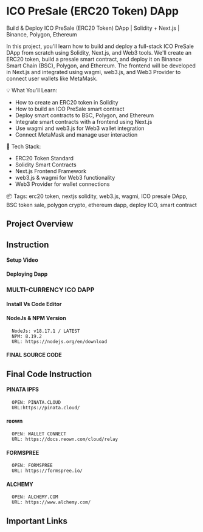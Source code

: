 # ICO PreSale (ERC20 Token) DApp

Build & Deploy ICO PreSale (ERC20 Token) DApp | Solidity + Next.js | Binance, Polygon, Ethereum

In this project, you'll learn how to build and deploy a full-stack ICO PreSale DApp from scratch using Solidity, Next.js, and Web3 tools. We'll create an ERC20 token, build a presale smart contract, and deploy it on Binance Smart Chain (BSC), Polygon, and Ethereum. The frontend will be developed in Next.js and integrated using wagmi, web3.js, and Web3 Provider to connect user wallets like MetaMask.

💡 What You’ll Learn:

- How to create an ERC20 token in Solidity
- How to build an ICO PreSale smart contract
- Deploy smart contracts to BSC, Polygon, and Ethereum
- Integrate smart contracts with a frontend using Next.js
- Use wagmi and web3.js for Web3 wallet integration
- Connect MetaMask and manage user interaction

🚀 Tech Stack:

- ERC20 Token Standard
- Solidity Smart Contracts
- Next.js Frontend Framework
- web3.js & wagmi for Web3 functionality
- Web3 Provider for wallet connections

📦 Tags:
erc20 token, nextjs solidity, web3.js, wagmi, ICO presale DApp, BSC token sale, polygon crypto, ethereum dapp, deploy ICO, smart contract

## Project Overview

## Instruction

#### Setup Video

#### Deploying Dapp

### MULTI-CURRENCY ICO DAPP

#### Install Vs Code Editor

#### NodeJs & NPM Version

```
  NodeJs: v18.17.1 / LATEST
  NPM: 8.19.2
  URL: https://nodejs.org/en/download
```

#### FINAL SOURCE CODE

## Final Code Instruction

#### PINATA IPFS

```
  OPEN: PINATA.CLOUD
  URL:https://pinata.cloud/
```

#### reown

```
  OPEN: WALLET CONNECT
  URL: https://docs.reown.com/cloud/relay
```

#### FORMSPREE

```
  OPEN: FORMSPREE
  URL: https://formspree.io/
```

#### ALCHEMY

```
  OPEN: ALCHEMY.COM
  URL: https://www.alchemy.com/
```

## Important Links
